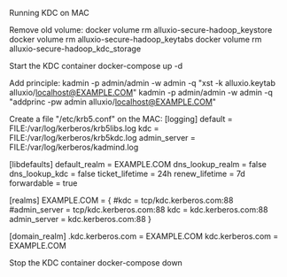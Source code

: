 Running KDC on MAC

Remove old volume:
 docker volume rm alluxio-secure-hadoop_keystore
 docker volume rm alluxio-secure-hadoop_keytabs
 docker volume rm alluxio-secure-hadoop_kdc_storage

Start the KDC container
 docker-compose up -d

Add principle:
kadmin -p admin/admin -w admin -q "xst -k alluxio.keytab alluxio/localhost@EXAMPLE.COM"
kadmin -p admin/admin -w admin -q "addprinc -pw admin alluxio/localhost@EXAMPLE.COM"

Create a file "/etc/krb5.conf" on the MAC:
[logging]
 default = FILE:/var/log/kerberos/krb5libs.log
 kdc = FILE:/var/log/kerberos/krb5kdc.log
 admin_server = FILE:/var/log/kerberos/kadmind.log

[libdefaults]
 default_realm = EXAMPLE.COM
 dns_lookup_realm = false
 dns_lookup_kdc = false
 ticket_lifetime = 24h
 renew_lifetime = 7d
 forwardable = true

[realms]
 EXAMPLE.COM = {
  #kdc = tcp/kdc.kerberos.com:88
  #admin_server = tcp/kdc.kerberos.com:88
  kdc = kdc.kerberos.com:88
  admin_server = kdc.kerberos.com:88
 }

[domain_realm]
 .kdc.kerberos.com = EXAMPLE.COM
 kdc.kerberos.com = EXAMPLE.COM

Stop the KDC container
 docker-compose down
